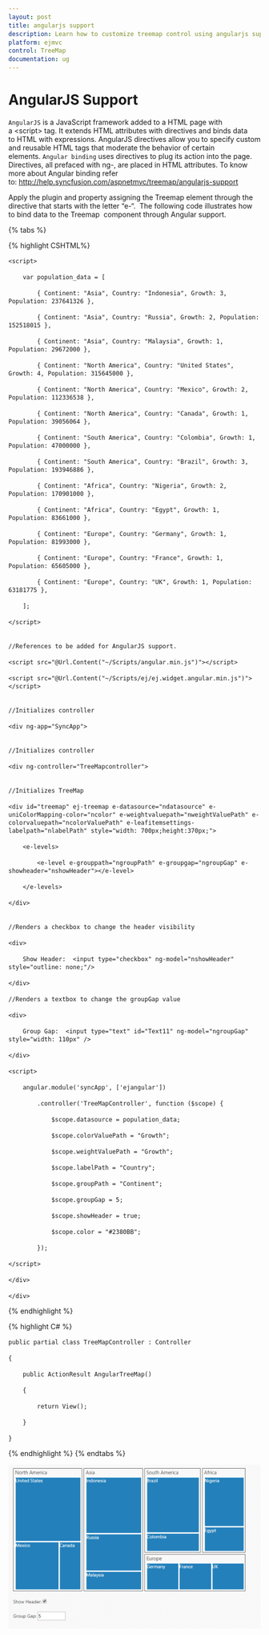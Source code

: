 ```yaml
---
layout: post
title: angularjs support
description: Learn how to customize treemap control using angularjs support
platform: ejmvc
control: TreeMap
documentation: ug
---
```


# AngularJS Support

`AngularJS` is a JavaScript framework added to a HTML page with a &lt;script&gt; tag. It extends HTML attributes with directives and binds data to HTML with expressions. AngularJS directives allow you to specify custom and reusable HTML tags that moderate the behavior of certain elements. `Angular binding` uses directives to plug its action into the page. Directives, all prefaced with ng-, are placed in HTML attributes. To know more about Angular binding refer to: <http://help.syncfusion.com/aspnetmvc/treemap/angularjs-support>

Apply the plugin and property assigning the Treemap element through the directive that starts with the letter “e-“.  The following code illustrates how to bind data to the Treemap  component through Angular support.

{% tabs %}

{% highlight CSHTML%}

    <script>

        var population_data = [

            { Continent: "Asia", Country: "Indonesia", Growth: 3, Population: 237641326 },

            { Continent: "Asia", Country: "Russia", Growth: 2, Population: 152518015 },

            { Continent: "Asia", Country: "Malaysia", Growth: 1, Population: 29672000 },

            { Continent: "North America", Country: "United States", Growth: 4, Population: 315645000 },

            { Continent: "North America", Country: "Mexico", Growth: 2, Population: 112336538 },

            { Continent: "North America", Country: "Canada", Growth: 1, Population: 39056064 },

            { Continent: "South America", Country: "Colombia", Growth: 1, Population: 47000000 },

            { Continent: "South America", Country: "Brazil", Growth: 3, Population: 193946886 },

            { Continent: "Africa", Country: "Nigeria", Growth: 2, Population: 170901000 },

            { Continent: "Africa", Country: "Egypt", Growth: 1, Population: 83661000 },

            { Continent: "Europe", Country: "Germany", Growth: 1, Population: 81993000 },

            { Continent: "Europe", Country: "France", Growth: 1, Population: 65605000 },

            { Continent: "Europe", Country: "UK", Growth: 1, Population: 63181775 },

        ];

    </script>

    
    //References to be added for AngularJS support.

    <script src="@Url.Content("~/Scripts/angular.min.js")"></script>

    <script src="@Url.Content("~/Scripts/ej/ej.widget.angular.min.js")"></script>

   
    //Initializes controller

    <div ng-app="SyncApp">
    

    //Initializes controller

    <div ng-controller="TreeMapcontroller">
    

    //Initializes TreeMap

    <div id="treemap" ej-treemap e-datasource="ndatasource" e-uniColorMapping-color="ncolor" e-weightvaluepath="nweightValuePath" e-colorvaluepath="ncolorValuePath" e-leafitemsettings-labelpath="nlabelPath" style="width: 700px;height:370px;">

        <e-levels>

            <e-level e-grouppath="ngroupPath" e-groupgap="ngroupGap" e-showheader="nshowHeader"></e-level>

        </e-levels>

    </div> 
    

    //Renders a checkbox to change the header visibility

    <div>

        Show Header:  <input type="checkbox" ng-model="nshowHeader" style="outline: none;"/>   

    </div> 

    //Renders a textbox to change the groupGap value

    <div>

        Group Gap:  <input type="text" id="Text11" ng-model="ngroupGap" style="width: 110px" />

    </div> 

    <script>

        angular.module('syncApp', ['ejangular'])

            .controller('TreeMapController', function ($scope) {

                $scope.datasource = population_data;

                $scope.colorValuePath = "Growth";

                $scope.weightValuePath = "Growth";

                $scope.labelPath = "Country";

                $scope.groupPath = "Continent";

                $scope.groupGap = 5;

                $scope.showHeader = true;

                $scope.color = "#2380BB";

            });

    </script> 

    </div>

    </div>

{% endhighlight %}

{% highlight C# %}

    public partial class TreeMapController : Controller

    {

        public ActionResult AngularTreeMap()

        {

            return View();

        }

    }



{% endhighlight %}
{% endtabs %}  

![](AngularJS-Support_images/AngularJS-Support_img1.png)



